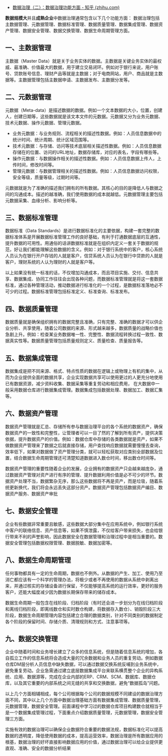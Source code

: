 - [数据治理（二）：数据治理功能方面 - 知乎 (zhihu.com)](https://zhuanlan.zhihu.com/p/556067088)

**数据规模大**并且**成熟企业**中数据治理通常包含以下几个功能方面： 数据治理包括主数据管理、元数据管理、数据标准管理、数据质量管理、数据集成管理、数据资产管理、数据安全管理、数据交换管理、数据生命周期管理方面。

## **一、主数据管理**

主数据（Master Data）就是关于业务实体的数据。主数据是关键业务实体的最权威、最准确、价值最大的数据，用于建立交易闭环。例如对于银行来说，用户账号、贷款账号信息、理财产品等就是主数据；对于电商网站，用户、商品就是主数据等。主数据管理包括主数据申请、主数据发布、主数据分发等。

## 二、元数据管理

元数据（Meta-data）是描述数据的数据。例如一个文本数据的大小，位置，创建人，创建日期等，这些数据就是该文本文件的元数据。元数据又分为业务元数据、技术元数据、操作元数据、管理元数据。

- 业务元数据：与业务规则、流程相关的描述性数据。例如：人员信息数据中的统计时间、统计周期、统计区域范围等。
- 技术元数据：与存储、访问等技术底层相关描述性数据。例如：人员信息数据存储在的位置、访问的URL地址，数据存储库，对应的表名，字段有哪些等。
- 操作元数据：与数据操作相关的描述性数据。例如：人员信息数据上传人，上传时间，修改时间等。
- 管理元数据：与数据管理相关的描述性数据。例如：人员信息数据访问权限，安全等级，质量等级，过期时间等。

元数据就是为了准确的描述我们拥有的所有数据。其核心的目的是降低人与数据之间的沟通成本。描述的越准确，我们使用数据的成本就越低。元数据管理主要包括元数据采集、血缘分析、影响分析等。

## **三、数据标准管理**

数据标准（Data Standards）是进行数据标准化的主要依据，构建一套完整的数据标准体系是开展数据标准管理工作的良好基础，有利于打通数据底层的互通性，提升数据的可用性。用通俗的话讲数据标准就是在组织内定义一套关于数据的规范，好让我们都能理解这些数据的含义。例如：对于银行系统中的客户，核心系统人员认为在银行开户存钱的人就是客户，信贷系统人员认为在银行中贷款的人就是客户，理财系统的人认为理财的人就是客户等。

以上如果没有统一标准的话，不仅增加沟通成本，而且项目实施、交付、信息共享、数据集成、协同工作往往会出现各种问题，而数据标准管理就是将这一套数据标准，通过各种管理活动，推动数据进行标准化的一个过程，是数据标准落地必不可少的过程。数据标准管理包括标准定义、标准查询、标准发布。

## **四、数据质量管理**

数据质量就是确保组织拥有的数据完整且准确，只有完整、准确的数据才可以供企业分析、共享使用，随着公司数据的来源、形式越来越多，数据质量的战略价值也急剧上升。例如：检查某业务数据唯一性、完整性、数据流程转换过程一致性、数据真实性等。数据质量管理包括质量规则定义、质量检查、质量报告等。

## **五、数据集成管理**

数据集成是把不同来源、格式、特点性质的数据在逻辑上或物理上有机的集中，从而为企业提供全面的数据共享，企业实现数据共享可以使用更过的人更充分地使用已有数据资源，减少资料收集、数据采集等重复劳动和相应费用， 在大数据中一般采用数据仓库进行数据集成管理。数据集成包括数据处理、数据加工、数据汇集等。

## **六、数据资产管理**

数据资产管理就是汇总、存储所有参与数据治理平台的各个系统的数据资产，确保数据资产的一致性和完整性，让管理者可以一目了然的了解到所有资产，提供决策依据，提升数据资产的价值。例如：数据仓库中存储的各类数据就是资产，如果不做数据资产管理来了数据之后就直接存储，用户查找响应数据就需要慢慢去查询，效率低下，如果对数据做了资产管理分类，就可以轻松获取对应类别全部数据及位置，结合数据生命周期管理还可清楚知道数据进入数仓时间，移出数仓时间等。

数据资产管理的重要性随着企业的发展，企业拥有的数据资产只会越来越庞杂，通过数据资产管理对资产进行有序的管理、提升数据利用价值是必不可少的环节。数据资产处理不当，数据繁杂无序，那么这些数据将不再是资产，而是垃圾，随着系统更新换代，我们将会永远丢失这部分资产。数据资产管理包括数据资产编目、数据资产服务、数据资产审批

## **七、数据安全管理**

企业有些数据非常重要且敏感，这些数据大部分集中在应用系统中，例如银行系统中客户的联络信息、资产信息等，如果不慎泄露，不仅给客户带来损失，也会给银行带来不利的声誉影响，因此数据安全在数据管理和治理过程中是相当重要的。数据安全管理包括数据权限管理、数据脱敏、数据加密等。

## **八、数据生命周期管理**

任何事物都具有一定的生命周期，数据也不例外。从数据的产生、加工、使用乃至消亡都应该有一个科学的管理办法，将极少或者不再使用的数据从系统中剥离出来，并通过核实的存储设备进行保留，不仅能够提高系统的运行效率，更好的服务客户，还能大幅度减少因为数据长期保存带来的储存成本。

数据生命周期一般包含在线阶段、归档阶段（有时还会进一步划分为在线归档阶段和离线归档阶段，即离线数仓和实时数仓构建，将数据存入数仓）、销毁阶段三大阶段，数据生命周期管理内容包括建立合理的数据类别，针对不同类别的数据制定各个阶段的保留时间、存储介质、清理规则和方式、注意事项等。

## **九、数据交换管理**

企业中随着时间和业务增长建立了众多的信息系统，但是随着信息系统的增加，各自孤立工作的信息系统将会造成大量的冗余数据和业务人员的重复劳动。例如数据仓库DM层分析人员信息中缺失数据，可以通过数据交换系统反哺到业务系统中，避免重复劳动。企业急需通过建立底层数据集成平台来联系横贯整个企业的异构系统、应用、数据源等，完成在企业内部的ERP、CRM、SCM、数据库、数据仓库，以及其它重要的内部系统之间无缝的共享和交换数据，避免“数据孤岛”问题。

以上几个方面相辅相成，每个公司根据每个公司的数据规模不同建设的数据治理方面不同，其中以上几个方面中数据治理基础方面有数据集成管理、数据质量管理，元数据管理，数据安全管理。前面课程中学习过的数据仓库项目构建数仓就相当于是一个数据集成管理过程，下面重点介绍数据质量管理，元数据管理，数据安全管理三方面。

实施有效的数据治理可以确保企业数据符合重要的数据法规，数据标准化可以提高数据的透明度，降低使用数据的成本，提高运营效率，数据治理是所有数据应用的根基，数据治理的好坏直接影响数据应用的价值，通过数据治理可以给企业提供更直观、准确、安全的数据分析结果